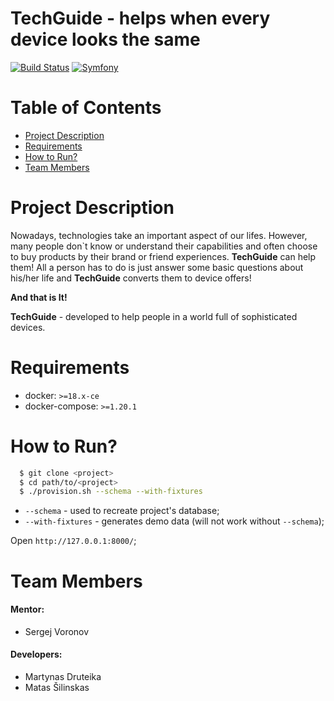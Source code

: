 TechGuide - helps when every device looks the same
============

[![Build Status](https://api.travis-ci.org/nfqakademija/tech-guide.svg?branch=master)](https://travis-ci.org/nfqakademija/tech-guide)
[![Symfony](https://img.shields.io/badge/Symfony-%204.x-green.svg "Supports Symfony 4.x")](https://symfony.com/)

# Table of Contents

* [Project Description](#project-description)
* [Requirements](#requirements)
* [How to Run?](#how-to-run)
* [Team Members](#team-members)

# <a name="project-description"></a>Project Description

Nowadays, technologies take an important aspect of our lifes. However, many people don\`t know  or understand their capabilities and often choose to buy products by their brand or friend experiences. **TechGuide** can help them! All a person has to do is just answer some basic questions about his/her life and **TechGuide** converts them to device offers!
 
**And that is It!**

**TechGuide** - developed to help people in a world full of sophisticated devices.

# <a name="requirements"></a>Requirements

* docker: `>=18.x-ce` 
* docker-compose: `>=1.20.1`

# <a name="how-to-run"></a>How to Run?

```bash
  $ git clone <project>
  $ cd path/to/<project>
  $ ./provision.sh --schema --with-fixtures 
```

* `--schema` - used to recreate project's database;
* `--with-fixtures` - generates demo data (will not work without `--schema`); 

Open `http://127.0.0.1:8000/`;

# <a name="team-members"></a>Team Members

#### Mentor:

* Sergej Voronov

#### Developers:

* Martynas Druteika
* Matas Šilinskas
